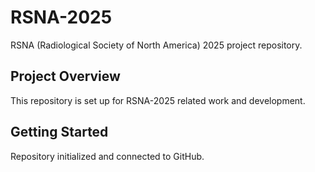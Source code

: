 # RSNA-2025

RSNA (Radiological Society of North America) 2025 project repository.

## Project Overview

This repository is set up for RSNA-2025 related work and development.

## Getting Started

Repository initialized and connected to GitHub.